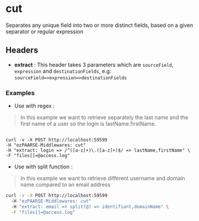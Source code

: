 # cut

Separates any unique field into two or more distinct fields, based on a given separator or regular expression

## Headers

+ **extract** : This header takes 3 parameters which are ``sourceField``, ``expression`` and ``destinationFields``, e.g: ``sourceField=>expression=>destinationFields``

### Examples

+ Use with regex :

> In this example we want to retrieve separately the last name and the first name of a user so the login is lastName.firstName.
```

curl -v -X POST http://localhost:59599
-H "ezPAARSE-Middlewares: cut"
-H "extract: login => /^([a-z]+)\.([a-z]+)$/ => lastName,firstName" \
-F "files[]=@access.log"
```

+ Use with split function :

> In this example we want to retrieve different username and domain name compared to an email address

```bash
curl -v -X POST http://localhost:59599
  -H "ezPAARSE-Middlewares: cut"
  -H "extract: email => split(@) => identifiant,domainName" \
  -F "files[]=@access.log"
```
